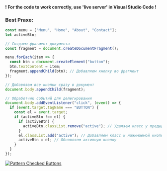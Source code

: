 ﻿#### ! For the code to work correctly, use 'live server' in Visual Studio Code !

### Best Praxe:

```js
const menu = ["Menu", "Home", "About", "Contact"];
let activeBtn;

// Создаем фрагмент документа
const fragment = document.createDocumentFragment();

menu.forEach(item => {
  const btn = document.createElement("button");
  btn.textContent = item;
  fragment.appendChild(btn); // Добавляем кнопку во фрагмент
});

// Добавляем все кнопки сразу в документ
document.body.appendChild(fragment);

// Обработчик событий для делегирования
document.body.addEventListener("click", (event) => {
  if (event.target.tagName === "BUTTON") {
    const el = event.target;
    if (activeBtn !== el) {
      if (activeBtn) {
        activeBtn.classList.remove("active"); // Удаляем класс у предыдущей кнопки
      }
      el.classList.add("active"); // Добавляем класс к нажимаемой кнопке
      activeBtn = el; // Обновляем активную кнопку
    }
  }
});
```

[![Pattern Checked Buttons](https://github.com/AndriiKot/VanillaJS__Cooks/blob/main/_01_checked_menu_pattern/__demo__/__v1_0_0__.png)](https://github.com/AndriiKot/VanillaJS__Cooks/blob/main/_001_checked_buttons/_00-0__Best__Praxe__)


